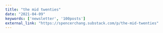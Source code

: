 ```yaml
---
title: "the mid twenties"
date: "2021-04-09"
keywords: ['newsletter', '100posts']
external_link: "https://spencerchang.substack.com/p/the-mid-twenties"
---
```


